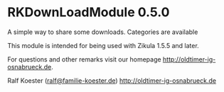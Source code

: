 # RKDownLoadModule 0.5.0

A simple way to share some downloads. Categories are available

This module is intended for being used with Zikula 1.5.5 and later.

For questions and other remarks visit our homepage http://oldtimer-ig-osnabrueck.de.

Ralf Koester (ralf@familie-koester.de)
http://oldtimer-ig-osnabrueck.de
